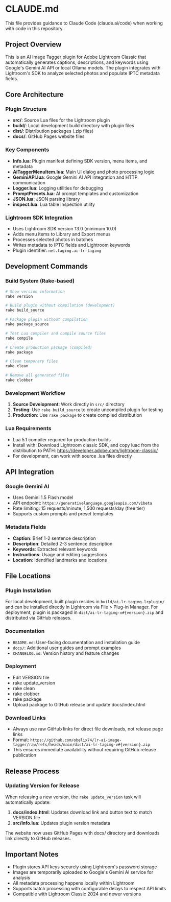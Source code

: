 # CLAUDE.md

This file provides guidance to Claude Code (claude.ai/code) when working with code in this repository.

## Project Overview

This is an AI Image Tagger plugin for Adobe Lightroom Classic that automatically generates captions, descriptions, and keywords using Google's Gemini AI API or local Ollama models. The plugin integrates with Lightroom's SDK to analyze selected photos and populate IPTC metadata fields.

## Core Architecture

### Plugin Structure
- **src/**: Source Lua files for the Lightroom plugin
- **build/**: Local development build directory with plugin files
- **dist/**: Distribution packages (.zip files)
- **docs/**: GitHub Pages website files

### Key Components
- **Info.lua**: Plugin manifest defining SDK version, menu items, and metadata
- **AiTaggerMenuItem.lua**: Main UI dialog and photo processing logic
- **GeminiAPI.lua**: Google Gemini AI API integration and HTTP communication
- **Logger.lua**: Logging utilities for debugging
- **PromptPresets.lua**: AI prompt templates and customization
- **JSON.lua**: JSON parsing library
- **inspect.lua**: Lua table inspection utility

### Lightroom SDK Integration
- Uses Lightroom SDK version 13.0 (minimum 10.0)
- Adds menu items to Library and Export menus
- Processes selected photos in batches
- Writes metadata to IPTC fields and Lightroom keywords
- Plugin identifier: `net.tagimg.ai-lr-tagimg`

## Development Commands

### Build System (Rake-based)
```bash
# Show version information
rake version

# Build plugin without compilation (development)
rake build_source

# Package plugin without compilation
rake package_source

# Test Lua compiler and compile source files
rake compile

# Create production package (compiled)
rake package

# Clean temporary files
rake clean

# Remove all generated files
rake clobber
```

### Development Workflow
1. **Source Development**: Work directly in `src/` directory
2. **Testing**: Use `rake build_source` to create uncompiled plugin for testing
3. **Production**: Use `rake package` to create compiled distribution

### Lua Requirements
- Lua 5.1 compiler required for production builds
- Install with: Download Lightroom classic SDK, and copy luac from the distribution to PATH: https://developer.adobe.com/lightroom-classic/
- For development, can work with source .lua files directly

## API Integration

### Google Gemini AI
- Uses Gemini 1.5 Flash model
- API endpoint: `https://generativelanguage.googleapis.com/v1beta`
- Rate limiting: 15 requests/minute, 1,500 requests/day (free tier)
- Supports custom prompts and preset templates

### Metadata Fields
- **Caption**: Brief 1-2 sentence description
- **Description**: Detailed 2-3 sentence description  
- **Keywords**: Extracted relevant keywords
- **Instructions**: Usage and editing suggestions
- **Location**: Identified landmarks and locations

## File Locations

### Plugin Installation
For local development, built plugin resides in `build/ai-lr-tagimg.lrplugin/` and can be installed directly in Lightroom via File > Plug-in Manager.
For deployment, plugin is packaged in `dist/ai-lr-tagimg-v#{version}.zip` and distributed via GitHub releases.

### Documentation
- `README.md`: User-facing documentation and installation guide
- `docs/`: Additional user guides and prompt examples
- `CHANGELOG.md`: Version history and feature changes

### Deployment
- Edit VERSION file
- rake update_version
- rake clean
- rake clobber
- rake package
- Upload package to GitHub release and update docs/index.html

### Download Links
- Always use raw GitHub links for direct file downloads, not release page links
- Format: `https://github.com/obelix74/lr-ai-image-tagger/raw/refs/heads/main/dist/ai-lr-tagimg-v#{version}.zip`
- This ensures immediate availability without requiring GitHub release publication

## Release Process

### Updating Version for Release
When releasing a new version, the `rake update_version` task will automatically update:
1. **docs/index.html**: Updates download link and button text to match VERSION file
2. **src/Info.lua**: Updates plugin version metadata

The website now uses GitHub Pages with docs/ directory and downloads link directly to GitHub releases.

## Important Notes

- Plugin stores API keys securely using Lightroom's password storage
- Images are temporarily uploaded to Google's Gemini AI service for analysis
- All metadata processing happens locally within Lightroom
- Supports batch processing with configurable delays to respect API limits
- Compatible with Lightroom Classic 2024 and newer versions
